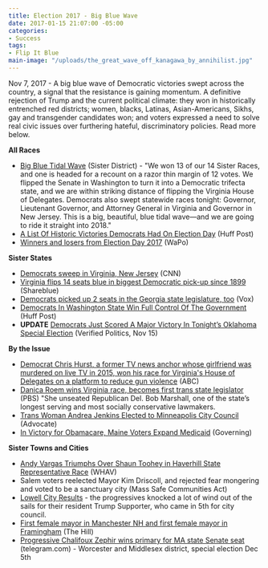 ```yaml
---
title: Election 2017 - Big Blue Wave
date: 2017-01-15 21:07:00 -05:00
categories:
- Success
tags:
- Flip It Blue
main-image: "/uploads/the_great_wave_off_kanagawa_by_annihilist.jpg"
---
```


Nov 7, 2017 - A big blue wave of Democratic victories swept across the country, a signal that the resistance is gaining momentum. A definitive rejection of Trump and the current political climate: they won in historically entrenched red districts; women, blacks, Latinas, Asian-Americans, Sikhs, gay and transgender candidates won; and voters expressed a need to solve real civic issues over furthering hateful, discriminatory policies. Read more below. 

**All Races**
* [Big Blue Tidal Wave](https://www.sisterdistrict.com/) (Sister District) - "We won 13 of our 14 Sister Races, and one is headed for a recount on a razor thin margin of 12 votes. We flipped the Senate in Washington to turn it into a Democratic trifecta state, and we are within striking distance of flipping the Virginia House of Delegates. Democrats also swept statewide races tonight: Governor, Lieutenant Governor, and Attorney General in Virginia and Governor in New Jersey. This is a big, beautiful, blue tidal wave—and we are going to ride it straight into 2018."
* [A List Of Historic Victories Democrats Had On Election Day](https://www.huffingtonpost.com/entry/democratic-victories-firsts-election-day_us_5a026c51e4b092053058cf38) (Huff Post)
* [Winners and losers from Election Day 2017](https://www.washingtonpost.com/news/the-fix/wp/2017/11/07/winners-and-losers-from-election-day-2017/?utm_term=.056c836327ba) (WaPo)

**Sister States**
* [Democrats sweep in Virginia, New Jersey](http://www.cnn.com/2017/11/07/politics/2017-us-election-highlights/index.html) (CNN)
* [Virginia flips 14 seats blue in biggest Democratic pick-up since 1899](https://shareblue.com/virginia-flips-14-seats-blue-in-biggest-democratic-pick-up-since-1899/) (Shareblue)
* [Democrats picked up 2 seats in the Georgia state legislature, too](https://www.vox.com/2017/11/7/16622128/georgia-election-results-state-senate) (Vox)
* [Democrats In Washington State Win Full Control Of The Government](https://www.huffingtonpost.com/entry/washington-state-senate-special-election_us_5a00a45be4b0baea2633bfae) (Huff Post)
* **UPDATE** [Democrats Just Scored A Major Victory In Tonight’s Oklahoma Special Election](http://bit.ly/2js3cI3) (Verified Politics, Nov 15)

**By the Issue**
* [Democrat Chris Hurst, a former TV news anchor whose girlfriend was murdered on live TV in 2015, won his race for Virginia's House of Delegates on a platform to reduce gun violence](http://wjla.com/news/political/former-tv-anchor-chris-hurst-fianc-of-journalist-killed-on-air-wins-seat-in-va-house) (ABC)
* [Danica Roem wins Virginia race, becomes first trans state legislator ](https://www.pbs.org/newshour/politics/danica-roem-wins-virginia-race-becomes-first-trans-state-legislator)(PBS) "She unseated Republican Del. Bob Marshall, one of the state’s longest serving and most socially conservative lawmakers.
* [Trans Woman Andrea Jenkins Elected to Minneapolis City Council](https://www.advocate.com/politics/2017/11/07/trans-woman-andrea-jenkins-elected-minneapolis-city-council) (Advocate)
* [In Victory for Obamacare, Maine Voters Expand Medicaid](http://www.governing.com/topics/health-human-services/gov-election-2017-maine-medicaid-obamacare-health.html) (Governing)

**Sister Towns and Cities**
* [Andy Vargas Triumphs Over Shaun Toohey in Haverhill State Representative Race](http://www.whav.net/cms/andy-vargas-triumphs-over-shaun-toohey-in-haverhill-state-representative-race/) (WHAV)
* Salem voters reelected Mayor Kim Driscoll, and rejected fear mongering and voted to be a sanctuary city (Mass Safe Communities Act)
* [Lowell City Results](http://richardhowe.com/2017/11/07/2017-lowell-city-election-results/) - the progressives knocked a lot of wind out of the sails for their resident Trump Supporter, who came in 5th for city council.
* [First female mayor in Manchester NH and first female mayor in Framingham](http://thehill.com/homenews/campaign/359273-dem-ousts-incumbent-republican-in-manchester-mayoral-race) (The Hill)
* [Progressive Chalifoux Zephir wins primary for MA state Senate seat](http://www.telegram.com/news/20171107/chalifoux-zephir-wins-primary-for-state-senate)
 (telegram.com) - Worcester and Middlesex district, special election Dec 5th
